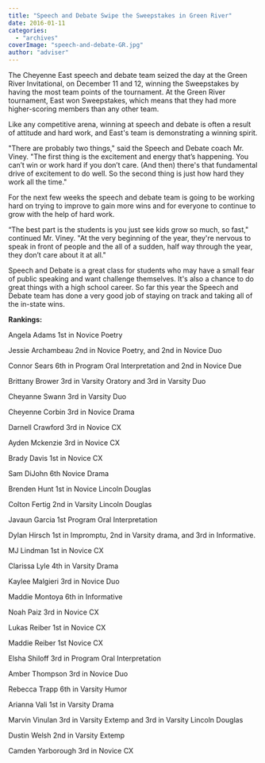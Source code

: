 ```yaml
---
title: "Speech and Debate Swipe the Sweepstakes in Green River"
date: 2016-01-11
categories: 
  - "archives"
coverImage: "speech-and-debate-GR.jpg"
author: "adviser"
---
```


The Cheyenne East speech and debate team seized the day at the Green River Invitational, on December 11 and 12, winning the Sweepstakes by having the most team points of the tournament. At the Green River tournament, East won Sweepstakes, which means that they had more higher-scoring members than any other team.

Like any competitive arena, winning at speech and debate is often a result of attitude and hard work, and East's team is demonstrating a winning spirit.

"There are probably two things," said the Speech and Debate coach Mr. Viney. "The first thing is the excitement and energy that’s happening. You can’t win or work hard if you don’t care. (And then) there's that fundamental drive of excitement to do well. So the second thing is just how hard they work all the time."

For the next few weeks the speech and debate team is going to be working hard on trying to improve to gain more wins and for everyone to continue to grow with the help of hard work.

“The best part is the students is you just see kids grow so much, so fast," continued Mr. Viney. "At the very beginning of the year, they're nervous to speak in front of people and the all of a sudden, half way through the year, they don’t care about it at all."

Speech and Debate is a great class for students who may have a small fear of public speaking and want challenge themselves. It's also a chance to do great things with a high school career. So far this year the Speech and Debate team has done a very good job of staying on track and taking all of the in-state wins.

**Rankings:**

Angela Adams 1st in Novice Poetry

Jessie Archambeau 2nd in Novice Poetry, and 2nd in Novice Duo

Connor Sears 6th in Program Oral Interpretation and 2nd in Novice Due

Brittany Brower 3rd in Varsity Oratory and 3rd in Varsity Duo

Cheyanne Swann 3rd in Varsity Duo

Cheyenne Corbin 3rd in Novice Drama

Darnell Crawford 3rd in Novice CX

Ayden Mckenzie 3rd in Novice CX

Brady Davis 1st in Novice CX

Sam DiJohn 6th Novice Drama

Brenden Hunt 1st in Novice Lincoln Douglas

Colton Fertig 2nd in Varsity Lincoln Douglas

Javaun Garcia 1st Program Oral Interpretation

Dylan Hirsch 1st in Impromptu, 2nd in Varsity drama, and 3rd in Informative.

MJ Lindman 1st in Novice CX

Clarissa Lyle 4th in Varsity Drama

Kaylee Malgieri 3rd in Novice Duo

Maddie Montoya 6th in Informative

Noah Paiz 3rd in Novice CX

Lukas Reiber 1st in Novice CX

Maddie Reiber 1st Novice CX

Elsha Shiloff 3rd in Program Oral Interpretation

Amber Thompson 3rd in Novice Duo

Rebecca Trapp 6th in Varsity Humor

Arianna Vali 1st in Varsity Drama

Marvin Vinulan 3rd in Varsity Extemp and 3rd in Varsity Lincoln Douglas

Dustin Welsh 2nd in Varsity Extemp

Camden Yarborough 3rd in Novice CX
